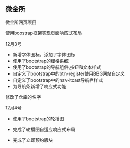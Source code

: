 ## 微金所

微金所网页项目

使用boostrap框架实现页面响应式布局



12月3号

-   新增字体图标，添加了字体图标
-   使用了bootstrap的栅格系统
-   使用了bootstrap的导航组件,按钮和文本样式
-   自定义了bootstrap中的btn-register使用BBG网站自定义
-   自定义了bootstrap中的nav-itcast导航栏样式
-   为导航条新增了响应式功能


修改了仓库的名字

12月4号

- 使用了bootstrap的轮播图
- 完成了轮播图自适应响应式布局

- 完成了立即预约版块